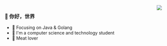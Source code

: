 <img align="right" src="https://github-readme-stats.vercel.app/api?username=Crush12999&show_icons=true&icon_color=CE1D2D&text_color=718096&bg_color=ffffff&hide_title=true" />

### 👋 你好，世界

- :orange_book: Focusing on Java & Golang
- :ram: I'm a computer science and technology student
- :meat_on_bone: Meat lover
